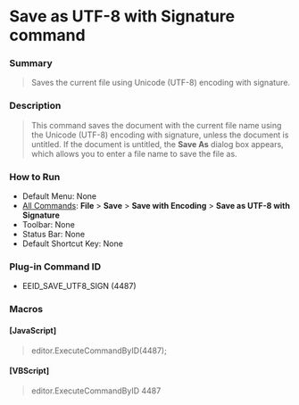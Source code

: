 # Save as UTF-8 with Signature command

### Summary

> Saves the current file using Unicode (UTF-8) encoding with signature.

### Description

> This command saves the document with the current file name using the Unicode (UTF-8) encoding with signature, unless the document is untitled. If the document is untitled, the **Save As** dialog box appears,
> which allows you to enter a file name to save the file as.

### How to Run

- Default Menu: None
- [All Commands](../tools/all_commands): **File** \> **Save**
\> **Save with Encoding** \> **Save as UTF-8 with Signature**
- Toolbar: None
- Status Bar: None
- Default Shortcut Key: None

### Plug-in Command ID

- EEID\_SAVE\_UTF8\_SIGN (4487)

### Macros

#### \[JavaScript\]

> editor.ExecuteCommandByID(4487);

#### \[VBScript\]

> editor.ExecuteCommandByID 4487
